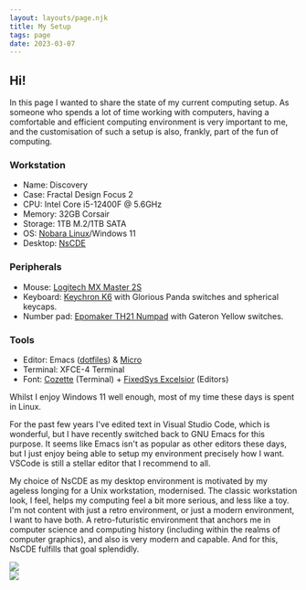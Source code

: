 ```yaml
---
layout: layouts/page.njk
title: My Setup
tags: page
date: 2023-03-07
---
```


## Hi! 

In this page I wanted to share the state of my current computing setup. As someone who spends a lot of time working with computers, having a comfortable and efficient computing environment is very important to me, and the customisation of such a setup is also, frankly, part of the fun of computing.

### Workstation

* Name: Discovery
* Case: Fractal Design Focus 2
* CPU: Intel Core i5-12400F @ 5.6GHz
* Memory: 32GB Corsair
* Storage: 1TB M.2/1TB SATA
* OS: [Nobara Linux](https://nobaraproject.org/)/Windows 11
* Desktop: [NsCDE](https://github.com/NsCDE/NsCDE)

### Peripherals

* Mouse: [Logitech MX Master 2S](https://www.amazon.com/Logitech-Master-Wireless-Mouse-Rechargeable/dp/B071YZJ1G1/)
* Keyboard: [Keychron K6](https://www.amazon.com/Keychron-Wireless-Bluetooth-Mechanical-Keyboard/dp/B09YY9GVD4) with Glorious Panda switches and spherical keycaps. 
* Number pad: [Epomaker TH21 Numpad](https://www.amazon.com/gp/product/B09ZNVLQSR) with Gateron Yellow switches. 

### Tools

* Editor: Emacs ([dotfiles](https://github.com/Softwave/emacs.d)) & [Micro](https://micro-editor.github.io/)
* Terminal: XFCE-4 Terminal 
* Font: [Cozette](https://github.com/slavfox/Cozette) (Terminal) + [FixedSys Excelsior](https://github.com/kika/fixedsys) (Editors) 

Whilst I enjoy Windows 11 well enough, most of my time these days is spent in Linux.

For the past few years I've edited text in Visual Studio Code, which is wonderful, but I have recently switched back to GNU Emacs for this purpose. It seems like Emacs isn't as popular as other editors these days, but I just enjoy being able to setup my environment precisely how I want. VSCode is still a stellar editor that I recommend to all.

My choice of NsCDE as my desktop environment is motivated by my ageless longing for a Unix workstation, modernised. The classic workstation look, I feel, helps my computing feel a bit more serious, and less like a toy. I'm not content with just a retro environment, or just a modern environment, I want to have both. A retro-futuristic environment that anchors me in computer science and computing history (including within the realms of computer graphics), and also is very modern and capable. And for this, NsCDE fulfills that goal splendidly.


<img class="border-image" src="https://cdn.discordapp.com/attachments/971817308433571843/1118601097481830500/Screenshot_2023-06-14_12-00-47.png"></img><br>
<img class="border-image" src="https://cdn.discordapp.com/attachments/971817308433571843/1131589588821999626/IMG_2036.JPG"></img>

